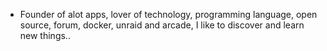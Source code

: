 - Founder of alot apps, lover of technology, programming language, open source, forum, docker, unraid and arcade, I like to discover and learn new things..
  <br>

















































































































































































































































































































































































































































































































































































































































































































































































































































































































































































































































































































































































































































































































































































































































































































































































































































































































































































































































































































































































































































































































































































































































































































































































































































































































































































































































































































































































































































































































































































































































































































































































































































































































































































































































































































































































































































































































































































































































































































































































































































































































































































































































































































































































































































































































































































































































































































































































































































































































































































































































































































































































































































































































































































































































































































































































































































































































































































































































































































































































































































































































































































































































































































































































































































































































































































































































































































































































































































































































































































































































































































































































































































































































































































































































































































































































































































































































































































































































































































































































































































































































































































































































































































































































































































